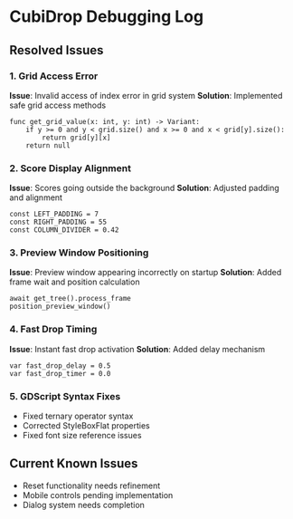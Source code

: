 # CubiDrop Debugging Log

## Resolved Issues

### 1. Grid Access Error
**Issue**: Invalid access of index error in grid system
**Solution**: Implemented safe grid access methods
```gdscript
func get_grid_value(x: int, y: int) -> Variant:
    if y >= 0 and y < grid.size() and x >= 0 and x < grid[y].size():
        return grid[y][x]
    return null
```

### 2. Score Display Alignment
**Issue**: Scores going outside the background
**Solution**: Adjusted padding and alignment
```gdscript
const LEFT_PADDING = 7
const RIGHT_PADDING = 55
const COLUMN_DIVIDER = 0.42
```

### 3. Preview Window Positioning
**Issue**: Preview window appearing incorrectly on startup
**Solution**: Added frame wait and position calculation
```gdscript
await get_tree().process_frame
position_preview_window()
```

### 4. Fast Drop Timing
**Issue**: Instant fast drop activation
**Solution**: Added delay mechanism
```gdscript
var fast_drop_delay = 0.5
var fast_drop_timer = 0.0
```

### 5. GDScript Syntax Fixes
- Fixed ternary operator syntax
- Corrected StyleBoxFlat properties
- Fixed font size reference issues

## Current Known Issues
- Reset functionality needs refinement
- Mobile controls pending implementation
- Dialog system needs completion